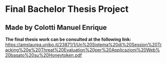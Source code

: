 # Final Bachelor Thesis Project
## Made by Colotti Manuel Enrique

**The final thesis work can be consulted at the following link:** https://amslaurea.unibo.it/23871/1/Un%20Sistema%20di%20Session%20Tracking%20e%20Threat%20Evaluation%20per%20Applicazioni%20Web%20basato%20su%20Honeytoken.pdf
